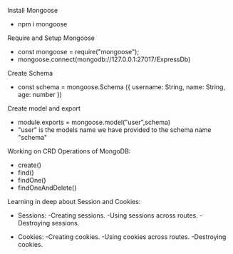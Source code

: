Install Mongoose
- npm i mongoose


Require and Setup Mongoose
- const mongoose = require("mongoose");
- mongoose.connect(mongodb://127.0.0.1:27017/ExpressDb)


Create Schema
- const schema = mongoose.Schema ({ username: String, name: String, age: number })

Create model and export
- module.exports = mongoose.model("user",schema) 
- "user" is the models name we have provided to the schema name "schema"

Working on CRD Operations of MongoDB:
- create()
- find()
- findOne()
- findOneAndDelete()

Learning in deep about Session and Cookies:

- Sessions:
  -Creating sessions.
  -Using sessions across routes.
  -Destroying sessions.

- Cookies:
  -Creating cookies.
  -Using cookies across routes.
  -Destroying cookies. 